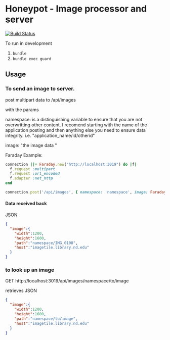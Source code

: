 # Honeypot - Image processor and server

[![Build Status](https://travis-ci.org/ndlib/honeypot.svg?branch=master)](https://travis-ci.org/ndlib/honeypot)

To run in development

1. `bundle`
2. `bundle exec guard`

## Usage

### To send an image to server.

post multipart data to /api/images

with the params

namespace:  is a distinguishing variable to ensure that you are not overwritting other content.  I recomend starting with the name of the application posting and then anything else you need to ensure data integrity.  i.e. "application_name/id/otherid"

image: "the image data "

Faraday Example:
```ruby
connection ||= Faraday.new("http://localhost:3019") do |f|
  f.request :multipart
  f.request :url_encoded
  f.adapter :net_http
end

connection.post('/api/images', { namespace: 'namespace', image: Faraday::UploadIO.new(path_to_image, icontent_type) })
```

#### Data received back

JSON
```JSON
{
  "image":{
    "width":1200,
    "height":1600,
    "path":"namespace/IMG_0108",
    "host":"imagetile.library.nd.edu"
  }
}
```

### to look up an image

GET http://localhost:3019/api/images/namespace/to/image


retrieves
JSON
```JSON
{
  "image":{
    "width":1200,
    "height":1600,
    "path":"namespace/to/image",
    "host":"imagetile.library.nd.edu"
  }
}
```
